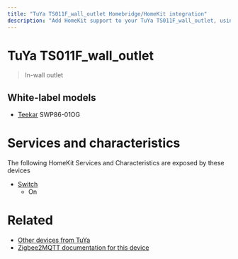 ```yaml
---
title: "TuYa TS011F_wall_outlet Homebridge/HomeKit integration"
description: "Add HomeKit support to your TuYa TS011F_wall_outlet, using Homebridge, Zigbee2MQTT and homebridge-z2m."
---
```

<!---
This file has been GENERATED using src/docgen/docgen.ts
DO NOT EDIT THIS FILE MANUALLY!
-->
# TuYa TS011F_wall_outlet
> In-wall outlet


## White-label models
* [Teekar](../index.md#teekar) SWP86-01OG

# Services and characteristics
The following HomeKit Services and Characteristics are exposed by
these devices

* [Switch](../../switch.md)
  * On


# Related
* [Other devices from TuYa](../index.md#tuya)
* [Zigbee2MQTT documentation for this device](https://www.zigbee2mqtt.io/devices/TS011F_wall_outlet.html)